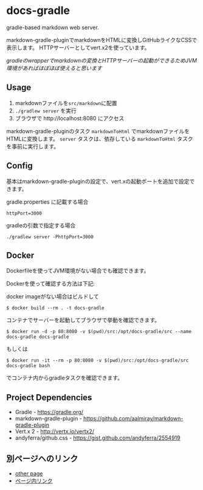 # docs-gradle
gradle-based markdown web server. 


markdown-gradle-pluginでmarkdownをHTMLに変換しGitHubライクなCSSで表示します。
HTTPサーバーとしてvert.x2を使っています。

_gradleのwrapperでmarkdownの変換とHTTPサーバーの起動ができるためJVM環境があればほぼほぼ使えると思います_



Usage
----------

1. markdownファイルを`src/markdown`に配置
1. `./gradlew server` を実行
1. ブラウザで http://localhost:8080 にアクセス

markdown-gradle-pluginのタスク `markdownToHtml` でmarkdownファイルをHTMLに変換します。
`server` タスクは、依存している `markdownToHtml` タスクを事前に実行します。


Config
----------
基本はmarkdown-gradle-pluginの設定で、vert.xの起動ポートを追加で設定できます。

gradle.properties に記載する場合

```
httpPort=3000
```

gradleの引数で指定する場合

```
./gradlew server -PhttpPort=3000
```


Docker
-----------
Dockerfileを使ってJVM環境がない場合でも確認できます。

Dockerを使って確認する方法は下記:

docker imageがない場合はビルドして

```
$ docker build --rm . -t docs-gradle
```

コンテナでサーバーを起動してブラウザで挙動を確認できます。

```
$ docker run -d -p 80:8080 -v $(pwd)/src:/opt/docs-gradle/src --name docs-gradle docs-gradle
```

もしくは

```
$ docker run -it --rm -p 80:8080 -v $(pwd)/src:/opt/docs-gradle/src docs-gradle bash
```

でコンテナ内からgradleタスクを確認できます。



Project Dependencies
-----------

- Gradle - https://gradle.org/
- markdown-gradle-plugin - https://github.com/aalmiray/markdown-gradle-plugin
- Vert.x 2 - http://vertx.io/vertx2/
- andyferra/github.css - https://gist.github.com/andyferra/2554919


別ページヘのリンク
------------
- [other page](other_page.html)
- [ページ内リンク](other_page.html#link)
